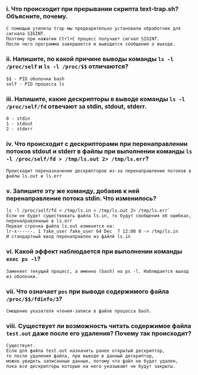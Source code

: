 ### i. Что происходит при прерывании скрипта text-trap.sh? Объясните, почему.
```
С помощью утилиты trap мы предварительно установили обработчик для сигнала SIGINT. 
Поэтому при нажатии Ctrl+C процесс получает сигнал SIGINT.
После чего прогрaмма завершается и выводится сообщение о выходе.
```
### ii. Напишите, по какой причине выводы команды `ls -l /proc/self` и `ls -l /proc/$$` отличаются? 
```
$$ - PID оболочки bash
self - PID процесса ls
```
### iii. Напишите, какие дескрипторы в выводе команды `ls -l /proc/self/fd` отвечают за stdin, stdout, stderr.
```
0 - stdin
1 - stdout
2 - stderr
```
### iv. Что происходит с дескрипторами при перенаправлении потоков stdout и stderr в файлы при выполнении команды `ls -l /proc/self/fd > /tmp/ls.out 2> /tmp/ls.err`? 
```
Происходит переназначение дескрипторов из-за перенаправление потоков в файлы ls.out и ls.err 
```
### v. Запишите эту же команду, добавив к ней перенаправление потока stdin. Что изменилось?
```
ls -l /proc/self/fd < /tmp/ls.in > /tmp/ls.out 2> /tmp/ls.err`
Если не будет существовать файла ls.in, то будут сообщения об ошибках, перенаправленные в ls.err
Первая строчка файла ls.out изменится на:
lr-x------. 1 fake_user fake_user 64 Dec  7 12:00 0 -> /tmp/ls.in
И стандартный ввод перенаправлен из файлй ls.in
```
### vi. Какой эффект наблюдается при выполнении команды `exec ps -l`?
```
Заменяет текущий процесс, а именно (bash) на ps -l. Наблюдается выход из оболочки.
```
### vii. Что означает `pos` при выводе содержимого файла `/proc/$$/fdinfo/3`?
```
Смещение указателя чтения-записи в файле процесса bash.
```
### viii. Существует ли возможность читать содержимое файла `test.out` даже после его удаления? Почему так происходит? 
```
Существует.
Если для файла test.out назначить ранее открытый дескриптор, 
то после удаления файла, при выводе в данный дескриптор, 
можно увидеть записанные данные, потому что файл не будет удален,
пока все дескрипторы которые на него указывают не будут закрыты.
```
